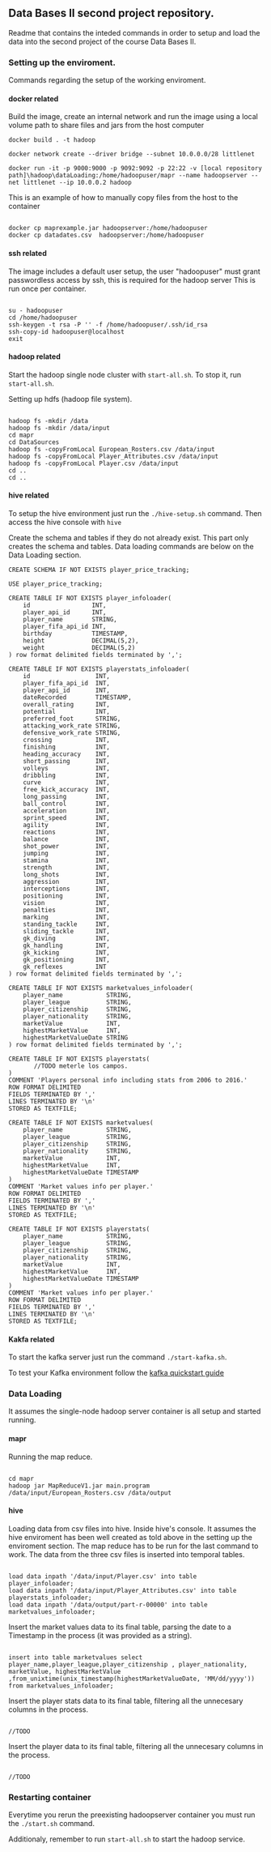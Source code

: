 ## Data Bases II second project repository.
Readme that contains the inteded commands in order to setup and load the data into the second project of the course Data Bases II.

### Setting up the enviroment.
Commands regarding the setup of the working enviroment.

#### docker related  

Build the image, create an internal network and run the image using a local volume
path to share files and jars from the host computer
```
docker build . -t hadoop

docker network create --driver bridge --subnet 10.0.0.0/28 littlenet

docker run -it -p 9000:9000 -p 9092:9092 -p 22:22 -v [local repository path]\hadoop\dataLoading:/home/hadoopuser/mapr --name hadoopserver --net littlenet --ip 10.0.0.2 hadoop

```

This is an example of how to manually copy files from the host to the container 
```

docker cp maprexample.jar hadoopserver:/home/hadoopuser
docker cp datadates.csv  hadoopserver:/home/hadoopuser

```

#### ssh related

The image includes a default user setup, the user "hadoopuser" must grant passwordless access by ssh, this is required for the hadoop server
This is run once per container.
```

su - hadoopuser
cd /home/hadoopuser
ssh-keygen -t rsa -P '' -f /home/hadoopuser/.ssh/id_rsa
ssh-copy-id hadoopuser@localhost
exit

```

#### hadoop related

Start the hadoop single node cluster with `start-all.sh`. To stop it, run `start-all.sh`.

Setting up hdfs (hadoop file system).
```

hadoop fs -mkdir /data
hadoop fs -mkdir /data/input
cd mapr
cd DataSources
hadoop fs -copyFromLocal European_Rosters.csv /data/input
hadoop fs -copyFromLocal Player_Attributes.csv /data/input
hadoop fs -copyFromLocal Player.csv /data/input
cd ..
cd ..

```

#### hive related
To setup the hive environment just run the `./hive-setup.sh` command.
Then access the hive console with `hive`

Create the schema and tables if they do not already exist.
This part only creates the schema and tables. Data loading commands are below on the Data Loading section.
```
CREATE SCHEMA IF NOT EXISTS player_price_tracking;

USE player_price_tracking;

CREATE TABLE IF NOT EXISTS player_infoloader(
    id                 INT,
    player_api_id      INT,
    player_name        STRING,
    player_fifa_api_id INT,
    birthday           TIMESTAMP,
    height             DECIMAL(5,2),
    weight             DECIMAL(5,2)
) row format delimited fields terminated by ',';

CREATE TABLE IF NOT EXISTS playerstats_infoloader(
    id                  INT,
    player_fifa_api_id  INT,
    player_api_id       INT,
    dateRecorded        TIMESTAMP,
    overall_rating      INT,
    potential           INT,           
    preferred_foot      STRING,      
    attacking_work_rate STRING, 
    defensive_work_rate STRING,
    crossing            INT,
    finishing           INT,
    heading_accuracy    INT,
    short_passing       INT,
    volleys             INT,
    dribbling           INT,
    curve               INT,
    free_kick_accuracy  INT,
    long_passing        INT,
    ball_control        INT,
    acceleration        INT,
    sprint_speed        INT,
    agility             INT,
    reactions           INT,
    balance             INT,
    shot_power          INT,
    jumping             INT,
    stamina             INT,
    strength            INT,
    long_shots          INT,
    aggression          INT,
    interceptions       INT,
    positioning         INT,
    vision              INT,
    penalties           INT,
    marking             INT,
    standing_tackle     INT,
    sliding_tackle      INT,
    gk_diving           INT,
    gk_handling         INT,
    gk_kicking          INT,
    gk_positioning      INT,
    gk_reflexes         INT
) row format delimited fields terminated by ',';

CREATE TABLE IF NOT EXISTS marketvalues_infoloader(
    player_name            STRING,
    player_league          STRING,
    player_citizenship     STRING,
    player_nationality     STRING,
    marketValue            INT,
    highestMarketValue     INT,
    highestMarketValueDate STRING           
) row format delimited fields terminated by ',';

CREATE TABLE IF NOT EXISTS playerstats(
       //TODO meterle los campos.
)
COMMENT 'Players personal info including stats from 2006 to 2016.'
ROW FORMAT DELIMITED
FIELDS TERMINATED BY ','
LINES TERMINATED BY '\n'
STORED AS TEXTFILE;

CREATE TABLE IF NOT EXISTS marketvalues(
    player_name            STRING,
    player_league          STRING,
    player_citizenship     STRING,
    player_nationality     STRING,
    marketValue            INT,
    highestMarketValue     INT,
    highestMarketValueDate TIMESTAMP           
)
COMMENT 'Market values info per player.'
ROW FORMAT DELIMITED
FIELDS TERMINATED BY ','
LINES TERMINATED BY '\n'
STORED AS TEXTFILE;

CREATE TABLE IF NOT EXISTS playerstats(
    player_name            STRING,
    player_league          STRING,
    player_citizenship     STRING,
    player_nationality     STRING,
    marketValue            INT,
    highestMarketValue     INT,
    highestMarketValueDate TIMESTAMP           
)
COMMENT 'Market values info per player.'
ROW FORMAT DELIMITED
FIELDS TERMINATED BY ','
LINES TERMINATED BY '\n'
STORED AS TEXTFILE;

```

#### Kakfa related
To start the kafka server just run the command `./start-kafka.sh`.

To test your Kafka environment follow the [kafka quickstart guide](https://kafka.apache.org/quickstart) 


### Data Loading
It assumes the single-node hadoop server container is all setup and started running.

#### mapr

Running the map reduce.
```

cd mapr
hadoop jar MapReduceV1.jar main.program /data/input/European_Rosters.csv /data/output

```


#### hive

Loading data from csv files into hive. Inside hive's console. It assumes the hive enviroment has been well created as told above in the setting up the enviroment section.
The map reduce has to be run for the last command to work.
The data from the three csv files is inserted into temporal tables.
```

load data inpath '/data/input/Player.csv' into table player_infoloader;
load data inpath '/data/input/Player_Attributes.csv' into table playerstats_infoloader;
load data inpath '/data/output/part-r-00000' into table marketvalues_infoloader; 

```

Insert the market values data to its final table, parsing the date to a Timestamp in the process (it was provided as a string).
```

insert into table marketvalues select player_name,player_league,player_citizenship , player_nationality, marketValue, highestMarketValue ,from_unixtime(unix_timestamp(highestMarketValueDate, 'MM/dd/yyyy')) from marketvalues_infoloader;

```

Insert the player stats data to its final table, filtering all the unnecesary columns in the process.
```

//TODO

```

Insert the player data to its final table, filtering all the unnecesary columns in the process.
```

//TODO

```

### Restarting container

Everytime you rerun the preexisting hadoopserver container you must run the `./start.sh` command.

Additionaly, remember to run `start-all.sh` to start the hadoop service.